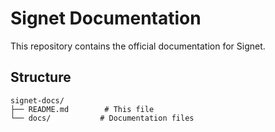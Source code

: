 # Signet Documentation

This repository contains the official documentation for Signet.

## Structure

```
signet-docs/
├── README.md        # This file
└── docs/           # Documentation files
